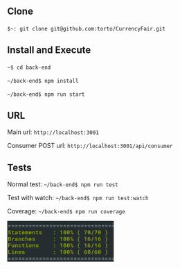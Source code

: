## Clone

`$~: git clone git@github.com:torto/CurrencyFair.git`

## Install and Execute

`~$ cd back-end`

`~/back-end$ npm install`

`~/back-end$ npm run start`

## URL

Main url: `http://localhost:3001`

Consumer POST url: `http://localhost:3001/api/consumer`

## Tests

Normal test: `~/back-end$ npm run test`

Test with watch: `~/back-end$ npm run test:watch`

Coverage: `~/back-end$ npm run coverage`

![Coverage back-end](../coverage-back.png)
